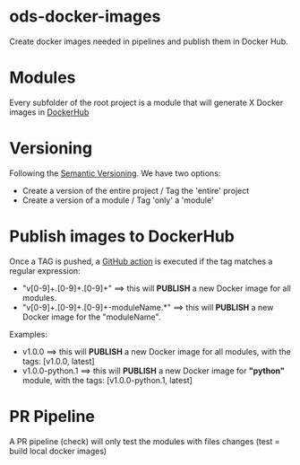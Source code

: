 # ods-docker-images
Create docker images needed in pipelines and publish them in Docker Hub.

# Modules
Every subfolder of the root project is a module that will generate X Docker images in [DockerHub](https://hub.docker.com/u/opendevstackorg)

# Versioning
Following the [Semantic Versioning](https://semver.org/). We have two options:
- Create a version of the entire project  / Tag the 'entire' project
- Create a version of a module / Tag 'only' a 'module'

# Publish images to DockerHub
Once a TAG is pushed, a [GitHub action](https://github.com/opendevstack/ods-docker-images/actions) is executed if the tag matches a regular expression:
- "v[0-9]+.[0-9]+.[0-9]+"  ==> this will __PUBLISH__ a new Docker image for all modules.
- "v[0-9]+.[0-9]+.[0-9]+-moduleName.*" ==> this will __PUBLISH__ a new Docker image for the "moduleName".

Examples:
  - v1.0.0 ==> this will __PUBLISH__ a new Docker image for all modules, with the tags: [v1.0.0, latest]
  - v1.0.0-python.1  ==> this will __PUBLISH__ a new Docker image for __"python"__ module, with the tags: [v1.0.0-python.1, latest]
  

# PR Pipeline
A PR pipeline (check) will only test the modules with files changes (test = build local docker images) 
